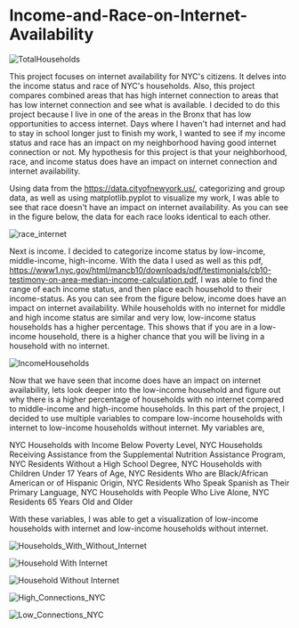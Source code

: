# Income-and-Race-on-Internet-Availability

![TotalHouseholds](https://user-images.githubusercontent.com/34047362/145502327-fcf5af25-913c-4dd1-81fc-f5553c280d30.png)

  This project focuses on internet availability for NYC's citizens. It delves into the income status and race of NYC's households. Also, this project compares combined areas that has high internet connection to areas that has low internet connection and see what is available. I decided to do this project because I live in one of the areas in the Bronx that has low opportunities to access internet. Days where I haven't had internet and had to stay in school longer just to finish my work, I wanted to see if my income status and race has an impact on my neighborhood having good internet connection or not. My hypothesis for this project is that your neighborhood, race, and income status does have an impact on internet connection and internet availability.  
  
  Using data from the https://data.cityofnewyork.us/, categorizing and group data, as well as using matplotlib.pyplot to visualize my work, I was able to see that race doesn't have an impact on internet availability. As you can see in the figure below, the data for each race looks identical to each other.

![race_internet](https://user-images.githubusercontent.com/34047362/145502987-e8369be8-8719-44f3-b2dc-7c332362752f.png)

  Next is income. I decided to categorize income status by low-income, middle-income, high-income. With the data I used as well as this pdf, https://www1.nyc.gov/html/mancb10/downloads/pdf/testimonials/cb10-testimony-on-area-median-income-calculation.pdf, I was able to find the range of each income status, and then place each household to their income-status. As you can see from the figure below, income does have an impact on internet availability. While households with no internet for middle and high income status are similar and very low, low-income status households has a higher percentage. This shows that if you are in a low-income household, there is a higher chance that you will be living in a household with no internet. 
  
![IncomeHouseholds](https://user-images.githubusercontent.com/34047362/145502990-9580adac-ac39-4bc4-b7f4-af6e77a2b30b.png)

  Now that we have seen that income does have an impact on internet availability, lets look deeper into the low-income household and figure out why there is a higher percentage of households with no internet compared to middle-income and high-income households. In this part of the project, I decided to use multiple variables to compare low-income households with internet to low-income households without internet. My variables are, 

  NYC Households with Income Below Poverty Level, NYC Households Receiving Assistance from the Supplemental Nutrition Assistance Program, NYC Residents Without a High School Degree, NYC Households with Children Under 17 Years of Age, NYC Residents Who are Black/African American or of Hispanic Origin, NYC Residents Who Speak Spanish as Their Primary Language, NYC Households with People Who Live Alone, NYC Residents 65 Years Old and Older
  
  With these variables, I was able to get a visualization of low-income households with internet and low-income households without internet.

![Households_With_Without_Internet](https://user-images.githubusercontent.com/34047362/145502417-4b86e9f7-6224-4140-9e75-0fc03d3e4820.png)



![Household With Internet](https://user-images.githubusercontent.com/34047362/145502430-a64c59e4-9926-4317-92f0-7d0585f24571.png)

![Household Without Internet](https://user-images.githubusercontent.com/34047362/145502444-9177aae3-c86d-4b65-880c-a8277bea965a.png)

![High_Connections_NYC](https://user-images.githubusercontent.com/34047362/145502461-3d351e11-d864-4fad-b718-ccf92e4d65c2.png)

![Low_Connections_NYC](https://user-images.githubusercontent.com/34047362/145502486-d1b08be9-9cef-4071-b272-b1b8bbc48ed3.png)

